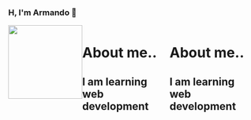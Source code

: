 ### H, I'm Armando 👋
<div style="display:flex">
  <img src="https://probot.media/AtP5iUW8Xg.png" width="150rem" height="150rem">
  <div style="display:inline-block">
    <h1>About me..</h1>
    <h2>I am learning web development</h2>
  </div>
   <div style="display:inline-block">
    <h1>About me..</h1>
    <h2>I am learning web development</h2>
  </div>
</div>
<!--
**Armando-Rios/Armando-Rios** is a ✨ _special_ ✨ repository because its `README.md` (this file) appears on your GitHub profile.

Here are some ideas to get you started:

- 🔭 I’m currently working on ...
- 🌱 I’m currently learning ...
- 👯 I’m looking to collaborate on ...
- 🤔 I’m looking for help with ...
- 💬 Ask me about ...
- 📫 How to reach me: ...
- 😄 Pronouns: ...
- ⚡ Fun fact: ...
-->
